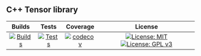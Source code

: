 ## C++ Tensor library
|Builds  | Tests | 	Coverage | License |
|:-: | :-: | :-: | :-: |
| [![Builds](https://github.com/cpp977/Xped/workflows/Builds/badge.svg)](https://github.com/cpp977/Xped/actions)|[![Tests](https://github.com/cpp977/Xped/workflows/Tests/badge.svg)](https://github.com/cpp977/Xped/actions)|[![codecov](https://codecov.io/gh/cpp977/Xped/branch/master/graph/badge.svg?token=MRQLD834VO)](https://codecov.io/gh/cpp977/Xped)| [![License: MIT](https://img.shields.io/badge/License-MIT-yellow.svg)](https://opensource.org/licenses/MIT)[![License: GPL v3](https://img.shields.io/badge/License-GPLv3-blue.svg)](https://www.gnu.org/licenses/gpl-3.0)|





